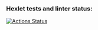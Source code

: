 ### Hexlet tests and linter status:
[![Actions Status](https://github.com/aabknd/php-project-45/workflows/hexlet-check/badge.svg)](https://github.com/aabknd/php-project-45/actions)